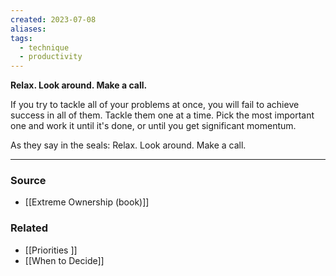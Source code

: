 ```yaml
---
created: 2023-07-08
aliases: 
tags:
  - technique
  - productivity
---
```

**Relax. Look around. Make a call.**

If you try to tackle all of your problems at once, you will fail to achieve success in all of them. Tackle them one at a time. Pick the most important one and work it until it's done, or until you get significant momentum.

As they say in the seals: Relax. Look around. Make a call.

****
### Source
- [[Extreme Ownership (book)]]

### Related
- [[Priorities ]] 
- [[When to Decide]]